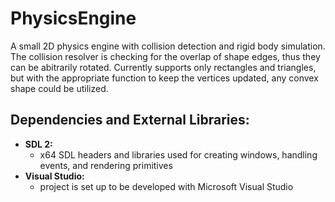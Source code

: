 # PhysicsEngine
A small 2D physics engine with collision detection and rigid body simulation. The collision resolver is checking for the overlap of shape edges, thus they can be abitrarily rotated. Currently supports only rectangles and triangles, but with the appropriate function to keep the vertices updated, any convex shape could be utilized.

## Dependencies and External Libraries:
* **SDL 2:**
	- x64 SDL headers and libraries used for creating windows, handling events, and rendering primitives
* **Visual Studio:**
	- project is set up to be developed with Microsoft Visual Studio